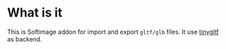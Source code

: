 # What is it

This is Softimage addon for import and export ```gltf/glb``` files. It use [tinygltf](https://github.com/syoyo/tinygltf) as backend.